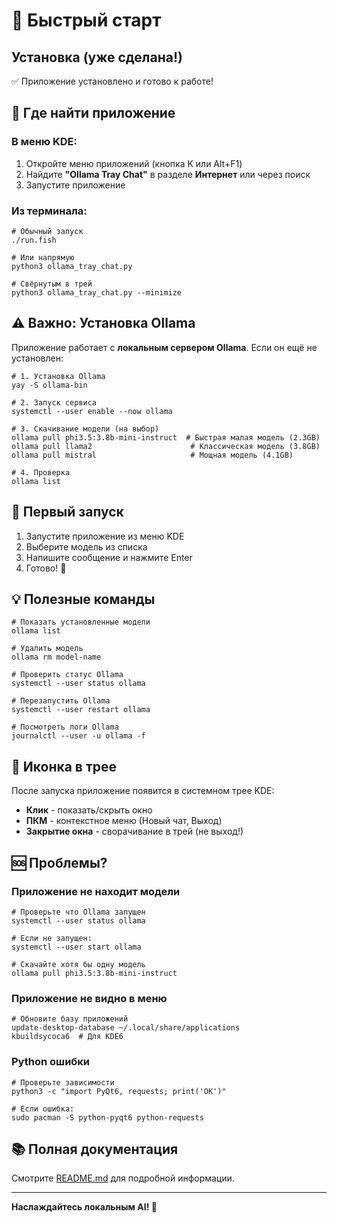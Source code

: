 # 🚀 Быстрый старт

## Установка (уже сделана!)

✅ Приложение установлено и готово к работе!

## 📍 Где найти приложение

### В меню KDE:
1. Откройте меню приложений (кнопка K или Alt+F1)
2. Найдите **"Ollama Tray Chat"** в разделе **Интернет** или через поиск
3. Запустите приложение

### Из терминала:
```fish
# Обычный запуск
./run.fish

# Или напрямую
python3 ollama_tray_chat.py

# Свёрнутым в трей
python3 ollama_tray_chat.py --minimize
```

## ⚠️ Важно: Установка Ollama

Приложение работает с **локальным сервером Ollama**. Если он ещё не установлен:

```fish
# 1. Установка Ollama
yay -S ollama-bin

# 2. Запуск сервиса
systemctl --user enable --now ollama

# 3. Скачивание модели (на выбор)
ollama pull phi3.5:3.8b-mini-instruct  # Быстрая малая модель (2.3GB)
ollama pull llama2                      # Классическая модель (3.8GB)
ollama pull mistral                     # Мощная модель (4.1GB)

# 4. Проверка
ollama list
```

## 🎯 Первый запуск

1. Запустите приложение из меню KDE
2. Выберите модель из списка
3. Напишите сообщение и нажмите Enter
4. Готово! 🎉

## 💡 Полезные команды

```fish
# Показать установленные модели
ollama list

# Удалить модель
ollama rm model-name

# Проверить статус Ollama
systemctl --user status ollama

# Перезапустить Ollama
systemctl --user restart ollama

# Посмотреть логи Ollama
journalctl --user -u ollama -f
```

## 🎨 Иконка в трее

После запуска приложение появится в системном трее KDE:
- **Клик** - показать/скрыть окно
- **ПКМ** - контекстное меню (Новый чат, Выход)
- **Закрытие окна** - сворачивание в трей (не выход!)

## 🆘 Проблемы?

### Приложение не находит модели
```fish
# Проверьте что Ollama запущен
systemctl --user status ollama

# Если не запущен:
systemctl --user start ollama

# Скачайте хотя бы одну модель
ollama pull phi3.5:3.8b-mini-instruct
```

### Приложение не видно в меню
```fish
# Обновите базу приложений
update-desktop-database ~/.local/share/applications
kbuildsycoca6  # Для KDE6
```

### Python ошибки
```fish
# Проверьте зависимости
python3 -c "import PyQt6, requests; print('OK')"

# Если ошибка:
sudo pacman -S python-pyqt6 python-requests
```

## 📚 Полная документация

Смотрите [README.md](README.md) для подробной информации.

---

**Наслаждайтесь локальным AI! 🤖**
